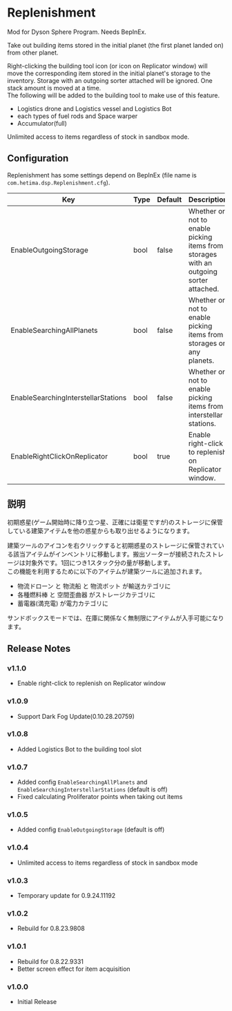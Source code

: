 # Replenishment 

Mod for Dyson Sphere Program. Needs BepInEx.

Take out building items stored in the initial planet (the first planet landed on) from other planet.  

Right-clicking the building tool icon (or icon on Replicator window) will move the corresponding item stored in the initial planet's storage to the inventory. Storage with an outgoing sorter attached will be ignored. One stack amount is moved at a time.  
The following will be added to the building tool to make use of this feature. 
- Logistics drone and Logistics vessel and Logistics Bot
- each types of fuel rods and Space warper
- Accumulator(full)

Unlimited access to items regardless of stock in sandbox mode.

## Configuration

Replenishment has some settings depend on BepInEx (file name is `com.hetima.dsp.Replenishment.cfg`).

|Key|Type|Default|Description|
|---|---|---|---|
|EnableOutgoingStorage|bool|false|Whether or not to enable picking items from storages with an outgoing sorter attached.|
|EnableSearchingAllPlanets|bool|false|Whether or not to enable picking items from storages on any planets.|
|EnableSearchingInterstellarStations|bool|false|Whether or not to enable picking items from interstellar stations.|
|EnableRightClickOnReplicator|bool|true|Enable right-click to replenish on Replicator window.|


## 説明

初期惑星(ゲーム開始時に降り立つ星、正確には衛星ですが)のストレージに保管している建築アイテムを他の惑星からも取り出せるようになります。  

建築ツールのアイコンを右クリックすると初期惑星のストレージに保管されている該当アイテムがインベントリに移動します。搬出ソーターが接続されたストレージは対象外です。1回につき1スタック分の量が移動します。  
この機能を利用するために以下のアイテムが建築ツールに追加されます。
- 物流ドローン と 物流船 と 物流ボット が輸送カテゴリに
- 各種燃料棒 と 空間歪曲器 がストレージカテゴリに
- 蓄電器(満充電) が電力カテゴリに

サンドボックスモードでは、在庫に関係なく無制限にアイテムが入手可能になります。


## Release Notes

### v1.1.0
- Enable right-click to replenish on Replicator window

### v1.0.9

- Support Dark Fog Update(0.10.28.20759)

### v1.0.8

- Added Logistics Bot to the building tool slot

### v1.0.7

- Added config `EnableSearchingAllPlanets` and `EnableSearchingInterstellarStations` (default is off)
- Fixed calculating Proliferator points when taking out items

### v1.0.5

- Added config `EnableOutgoingStorage` (default is off)

### v1.0.4

- Unlimited access to items regardless of stock in sandbox mode

### v1.0.3

- Temporary update for 0.9.24.11192

### v1.0.2

- Rebuild for 0.8.23.9808

### v1.0.1

- Rebuild for 0.8.22.9331
- Better screen effect for item acquisition

### v1.0.0

- Initial Release

